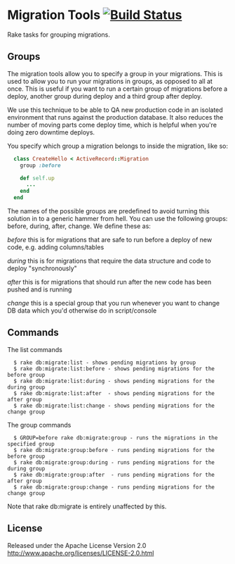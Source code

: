 # Migration Tools  [![Build Status](https://secure.travis-ci.org/morten/migration_tools.png)](http://travis-ci.org/morten/migration_tools)

Rake tasks for grouping migrations.

## Groups

The migration tools allow you to specify a group in your migrations. This is used to allow you to run your migrations in groups, as opposed to all at once. This is useful if you want to run a certain group of migrations before a deploy, another group during deploy and a third group after deploy.

We use this technique to be able to QA new production code in an isolated environment that runs against the production database. It also reduces the number of moving parts come deploy time, which is helpful when you're doing zero downtime deploys.

You specify which group a migration belongs to inside the migration, like so:

```ruby
  class CreateHello < ActiveRecord::Migration
    group :before

    def self.up
      ...
    end
  end
```

The names of the possible groups are predefined to avoid turning this solution in to a generic hammer from hell. You can use the following groups: before, during, after, change. We define these as:

*before* this is for migrations that are safe to run before a deploy of new code, e.g. adding columns/tables

*during* this is for migrations that require the data structure and code to deploy "synchronously"

*after* this is for migrations that should run after the new code has been pushed and is running

*change* this is a special group that you run whenever you want to change DB data which you'd otherwise do in script/console


## Commands

The list commands

```
  $ rake db:migrate:list - shows pending migrations by group
  $ rake db:migrate:list:before - shows pending migrations for the before group
  $ rake db:migrate:list:during - shows pending migrations for the during group
  $ rake db:migrate:list:after  - shows pending migrations for the after group
  $ rake db:migrate:list:change - shows pending migrations for the change group
```

The group commands

```
  $ GROUP=before rake db:migrate:group - runs the migrations in the specified group
  $ rake db:migrate:group:before - runs pending migrations for the before group
  $ rake db:migrate:group:during - runs pending migrations for the during group
  $ rake db:migrate:group:after  - runs pending migrations for the after group
  $ rake db:migrate:group:change - runs pending migrations for the change group
```
Note that rake db:migrate is entirely unaffected by this.

## License

Released under the Apache License Version 2.0 http://www.apache.org/licenses/LICENSE-2.0.html
